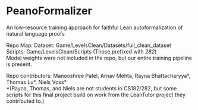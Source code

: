 # PeanoFormalizer
An low-resource training approach for faithful Lean autoformalization of natural language proofs

Repo Map:
Dataset: Game/LevelsClean/Datasets/full_clean_dataset <br/>
Scripts: Game/LevelsClean/Scripts (Those prefixed with _282_) <br/>
Model weights were not included in the repo, but our entire training pipeline is present. <br/>


Repo contributors: Manooshree Patel, Arnav Mehta, Rayna Bhattacharyya*, Thomas Lu*, Niels Voss* <br/>
*(Rayna, Thomas, and Niels are not students in CS182/282, but some scripts for this final project build on work from the LeanTutor project they contributed to.)


